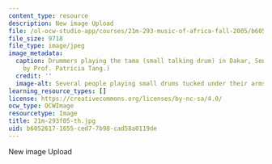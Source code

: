 ```yaml
---
content_type: resource
description: New image Upload
file: /ol-ocw-studio-app/courses/21m-293-music-of-africa-fall-2005/b60526171655ced77b98cad58a0119de_21m-293f05-th.jpg
file_size: 9718
file_type: image/jpeg
image_metadata:
  caption: Drummers playing the tama (small talking drum) in Dakar, Senegal. (Photo
    by Prof. Patricia Tang.)
  credit: ''
  image-alt: Several people playing small drums tucked under their arms.
learning_resource_types: []
license: https://creativecommons.org/licenses/by-nc-sa/4.0/
ocw_type: OCWImage
resourcetype: Image
title: 21m-293f05-th.jpg
uid: b6052617-1655-ced7-7b98-cad58a0119de
---
```

New image Upload